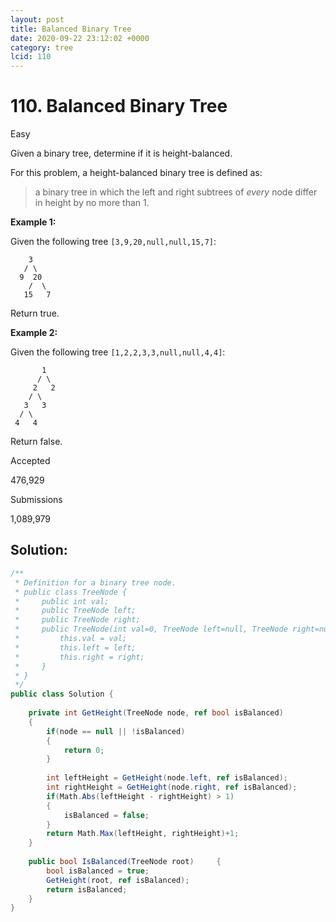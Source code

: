 ```yaml
---
layout: post
title: Balanced Binary Tree
date: 2020-09-22 23:12:02 +0000
category: tree
lcid: 110
---
```


# 110. Balanced Binary Tree

Easy

Given a binary tree, determine if it is height-balanced.

For this problem, a height-balanced binary tree is defined as:

> a binary tree in which the left and right subtrees of *every* node differ in height by no more than 1.

 

**Example 1:**

Given the following tree `[3,9,20,null,null,15,7]`:

```
    3
   / \
  9  20
    /  \
   15   7
```

Return true.

**Example 2:**

Given the following tree `[1,2,2,3,3,null,null,4,4]`:

```
       1
      / \
     2   2
    / \
   3   3
  / \
 4   4
```

Return false.

Accepted

476,929

Submissions

1,089,979

## Solution:

```c#
/**
 * Definition for a binary tree node.
 * public class TreeNode {
 *     public int val;
 *     public TreeNode left;
 *     public TreeNode right;
 *     public TreeNode(int val=0, TreeNode left=null, TreeNode right=null) {
 *         this.val = val;
 *         this.left = left;
 *         this.right = right;
 *     }
 * }
 */
public class Solution {
    
    private int GetHeight(TreeNode node, ref bool isBalanced)
    {
        if(node == null || !isBalanced)
        {
            return 0;
        }
        
        int leftHeight = GetHeight(node.left, ref isBalanced);
        int rightHeight = GetHeight(node.right, ref isBalanced);
        if(Math.Abs(leftHeight - rightHeight) > 1)
        {
            isBalanced = false;
        }
        return Math.Max(leftHeight, rightHeight)+1;
    }
    
    public bool IsBalanced(TreeNode root)     {
        bool isBalanced = true;
        GetHeight(root, ref isBalanced);
        return isBalanced;
    }
}
```